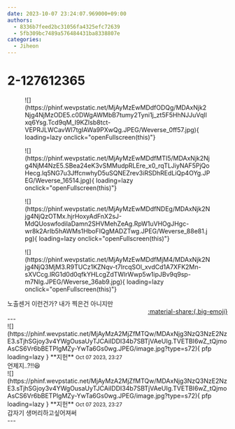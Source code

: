 ```yaml
---
date: 2023-10-07 23:24:07.969000+09:00
authors:
  - 8336b7feed2bc31056fa4325efc72639
  - 5fb309bc7489a576484431ba8338807e
categories:
  - Jiheon
---
```


# 2-127612365

<div class="post-container" markdown="1">
<div class="content-container md-sidebar__scrollwrap" markdown="1">


<figure markdown="1">
![](https://phinf.wevpstatic.net/MjAyMzEwMDdfODQg/MDAxNjk2Njg4NjMzODE5.c0DWgAWMbB7tumy2Tyni1j_zt5F5HhNJJuVqIlxq6Ysg.Tcd9qM_I9KZIsb8tct-VEPRJLWCavWI7tgIAWa9PXwQg.JPEG/Weverse_0ff57.jpg){ loading=lazy onclick="openFullscreen(this)"}
</figure>

<figure markdown="1">
![](https://phinf.wevpstatic.net/MjAyMzEwMDdfMTI5/MDAxNjk2Njg4NjM4NzE5.SBea24eK3vSMMudpRLEre_x0_rqTLJiyNAF5PjQoHecg.lq5NG7u3JffcnwhyD5uSQNEZrev3iRSDhREdLiQp4OYg.JPEG/Weverse_16514.jpg){ loading=lazy onclick="openFullscreen(this)"}
</figure>

<figure markdown="1">
![](https://phinf.wevpstatic.net/MjAyMzEwMDdfNDEg/MDAxNjk2Njg4NjQzOTMx.hjrHoxyAdFnX2sJ-MdQUoswfodilaDamn2SHVMehZeAg.RpW1uVHOgJHgc-wr8k2ArIb5hAWMs1HboFIQgMADZTwg.JPEG/Weverse_88e81.jpg){ loading=lazy onclick="openFullscreen(this)"}
</figure>

<figure markdown="1">
![](https://phinf.wevpstatic.net/MjAyMzEwMDdfMjM4/MDAxNjk2Njg4NjQ3MjM3.R9TUCz1KZNqv-t7lrcqSOl_xvdCd1A7XFK2Mn-sXVCcg.lRG1d0d0qfkYHLcgZdTWlrWwp5w1ipJBv9q9sp-m7NIg.JPEG/Weverse_36ab9.jpg){ loading=lazy onclick="openFullscreen(this)"}
</figure>
노출센거 이런건가? 내가 찍은건 아니지만

</div>
</div>

<div style="text-align: right;" markdown="1">
<a href="https://weverse.io/fromis9/fanpost/2-127612365" style="text-align: right;">:material-share:{.big-emoji}</a>
</div>
---

<div class="comments-container md-sidebar__scrollwrap" markdown="1">
<div class="comment" markdown="1">
<div class='id-container' markdown="1">
![](https://phinf.wevpstatic.net/MjAyMzA2MjZfMTQw/MDAxNjg3NzQ3NzE2NzE3.sTjhSGjoy3v4YWgOusaUyTJCAiIDDI34b7SBTjVAeUIg.TVETBI6wZ_tQjmoAsCS6Vr6bBETPlgMZy-YwTa6Gs0wg.JPEG/image.jpg?type=s72){ pfp loading=lazy }
**<span class="artist">지헌</span>** <small>Oct 07 2023, 23:27</small><br>
</div>
<div class='comment-body' markdown="1">
언제지..?!!😆
</div>
</div>
<div class="comment" markdown="1">
<div class='id-container' markdown="1">
![](https://phinf.wevpstatic.net/MjAyMzA2MjZfMTQw/MDAxNjg3NzQ3NzE2NzE3.sTjhSGjoy3v4YWgOusaUyTJCAiIDDI34b7SBTjVAeUIg.TVETBI6wZ_tQjmoAsCS6Vr6bBETPlgMZy-YwTa6Gs0wg.JPEG/image.jpg?type=s72){ pfp loading=lazy }
**<span class="artist">지헌</span>** <small>Oct 07 2023, 23:27</small><br>
</div>
<div class='comment-body' markdown="1">
갑자기 생머리하고싶어져써
</div>
</div>
</div>
---
